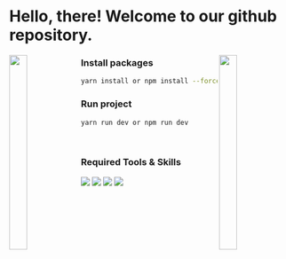 # Hello, there! Welcome to our github repository.

<img align="left" src="https://user-images.githubusercontent.com/65187002/144930161-2f783401-8d27-4fdf-a2f7-cc0ba32f1f1f.gif" width="25%" height="30%" style="display:inline;">
<img align="right" src="https://user-images.githubusercontent.com/65187002/144930161-2f783401-8d27-4fdf-a2f7-cc0ba32f1f1f.gif" width="25%" height="30%"
 style="display:inline;">
<div id='skills'>

### Install packages

```bash
yarn install or npm install --force
```
### Run project

```bash
yarn run dev or npm run dev
```
</div>

<br/>
<div id='skills'>
    <h3 align="left">Required Tools & Skills</h3>

</div>
<div id='skills'>
    <img src="https://skillicons.dev/icons?i=vscode,nodejs,git,yarn" />
    <img src="https://skillicons.dev/icons?i=react,nodejs" /> 
    <img src="https://skillicons.dev/icons?i=js" />
    <img src="https://skillicons.dev/icons?i=mongodb" />
</div>